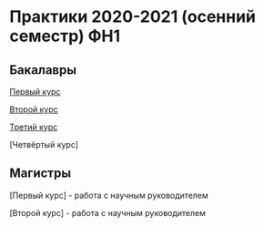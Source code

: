 # Практики 2020-2021 (осенний семестр) ФН1

## Бакалавры

[Первый курс](https://github.com/olekravchenko/bmstu_fs1_practices/tree/main/bach_1grade/2020-2021)

[Второй курс](https://github.com/olekravchenko/bmstu_fs1_practices/tree/main/bach_2grade/2020-2021)

[Третий курс](https://github.com/olekravchenko/bmstu_fs1_practices/tree/main/bach_3grade/2020-2021/problem)

[Четвёртый курс]


## Магистры
[Первый курс] - работа с научным руководителем

[Второй курс] - работа с научным руководителем
